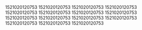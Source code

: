1521020120753
1521020120753
1521020120753
1521020120753
1521020120753
1521020120753
1521020120753
1521020120753
1521020120753
1521020120753
1521020120753
1521020120753
1521020120753
1521020120753
1521020120753